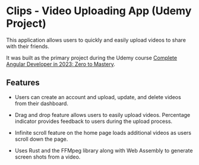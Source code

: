 # Clips - Video Uploading App (Udemy Project)

This application allows users to quickly and easily upload videos to share with their friends.

It was built as the primary project during the Udemy course [Complete Angular Developer
in 2023: Zero to Mastery](https://www.udemy.com/course/complete-angular-developer-zero-to-mastery/).

## Features

- Users can create an account and upload, update, and delete videos from their dashboard.

- Drag and drop feature allows users to easily upload videos. Percentage indicator provides
feedback to users during the upload process.

- Infinite scroll feature on the home page loads additional videos as users scroll down the page.

- Uses Rust and the FFMpeg library along with Web Assembly to generate screen shots from a video.
